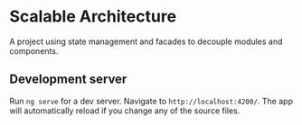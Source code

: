 # Scalable Architecture

A project using state management and facades to decouple modules and components.

## Development server

Run `ng serve` for a dev server. Navigate to `http://localhost:4200/`. The app will automatically reload if you change any of the source files.
